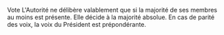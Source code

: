 Vote
L'Autorité ne délibère valablement que si la majorité de ses membres au moins est présente. Elle décide à la majorité absolue. En cas de parité des voix, la voix du Président est prépondérante.